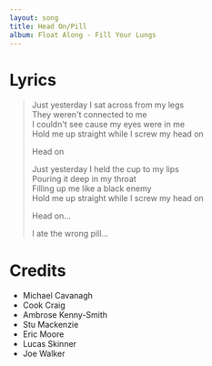 ```yaml
---
layout: song
title: Head On/Pill
album: Float Along - Fill Your Lungs
---
```


# Lyrics

> Just yesterday I sat across from my legs  
> They weren't connected to me  
> I couldn't see cause my eyes were in me  
> Hold me up straight while I screw my head on  
>  
> Head on  
>  
> Just yesterday I held the cup to my lips  
> Pouring it deep in my throat  
> Filling up me like a black enemy  
> Hold me up straight while I screw my head on  
>  
> Head on...  
>  
> I ate the wrong pill...  

# Credits

* Michael Cavanagh
* Cook Craig
* Ambrose Kenny-Smith
* Stu Mackenzie
* Eric Moore
* Lucas Skinner
* Joe Walker
